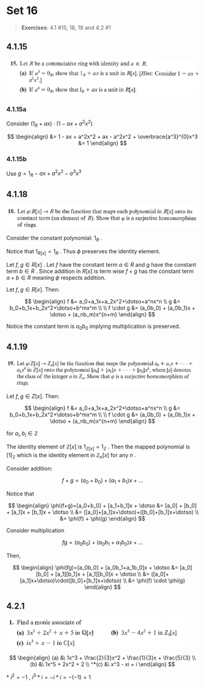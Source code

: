 # Set 16
> **Exercises**: 4.1 #15, 18, 19 and 4.2 #1

## 4.1.15

![4.1.15.png](../Problems/4.1.15.png)

### 4.1.15a

Consider $(1_R+ax)\cdot(1-ax+a^2x^2)$

$$
\begin{align}
&= 1 - ax + a^2x^2 + ax - a^2x^2 + \overbrace{a^3}^{0}x^3
&= 1
\end{align}
$$

### 4.1.15b

Use $g=1_R-ax+a^2x^2-a^3x^3$

## 4.1.18

![4.1.18.png](../Problems/4.1.18.png)

Consider the constant polynomial: $1_R$ .

Notice that $1_{R[x]}=1_R$ . Thus $\phi$ preserves the identity element.

Let $f, g \in R[x]$ . Let $f$ have the constant term $a \in R$ and $g$ have the constant term $b\in R$ . Since addition in $R[x]$ is term wise $f+g$ has the constant term $a+b \in R$ meaning $\phi$  respects addition.

Let $f, g \in R[x]$. Then: 

$$
\begin{align}
f &= a_0+a_1x+a_2x^2+\dotso+a^nx^n \\
g &= b_0+b_1x+b_2x^2+\dotso+b^mx^m \\ \\
f \cdot g &= (a_0b_0) + (a_0b_1)x + \dotso + (a_nb_m)x^{n+m}
\end{align}
$$

Notice the constant term is $a_0b_0$ implying multiplication is preserved.

## 4.1.19

![4.1.19.png](../Problems/4.1.19.png)

Let $f, g \in Z[x]$. Then: 

$$
\begin{align}
f &= a_0+a_1x+a_2x^2+\dotso+a^nx^n \\
g &= b_0+b_1x+b_2x^2+\dotso+b^mx^m \\ \\
f \cdot g &= (a_0b_0) + (a_0b_1)x + \dotso + (a_nb_m)x^{n+m}
\end{align}
$$

for $a_i, b_i \in \mathbb{Z}$

The identity element of $\mathbb{Z}[x]$ is $1_{\mathbb{Z}[x]} = 1_\mathbb{Z}$ . Then the mapped polynomial is $[1]_{\mathbb{Z}}$ which is the identity element in $\mathbb{Z}_n[x]$ for any $n$ .

Consider addition:

$$
f + g = (a_0+b_0) + (a_1+b_1)x +\dotso
$$

Notice that 

$$
\begin{align}
\phi(f+g)=[a_0+b_0] + [a_1+b_1]x + \dotso &= [a_0] + [b_0] + [a_1]x + [b_1]x + \dotso \\
&= ([a_0]+[a_1]x+\dotso)+([b_0]+[b_1]x+\dotso) \\
&= \phi(f) + \phi(g)
\end{align}
$$

Consider multiplication

$$
fg = (a_0b_0) + (a_0b_1+a_1b_0)x +\dotso
$$

Then,

$$
\begin{align}
\phi(fg)=[a_0b_0] + [a_0b_1+a_1b_0]x + \dotso &= [a_0][b_0] + [a_1][b_1]x + [a_1][b_0]x + \dotso \\
&= ([a_0]+[a_1]x+\dotso)\cdot([b_0]+[b_1]x+\dotso) \\
&= \phi(f) \cdot \phi(g)
\end{align}
$$

## 4.2.1
![4.2.1](../Problems/4.2.1.png)

$$
\begin{align}
(a) &\ 1x^3 + \frac{2}{3}x^2 + \frac{1}{3}x + \frac{5}{3} \\
(b) &\ 1x^5 + 2x^2 + 2 \\
^*(c) &\ x^3 - xi + i
\end{align}
$$

\* $i^2 = -1$ , $i^3 * i =-i * i = - (-1) = 1$